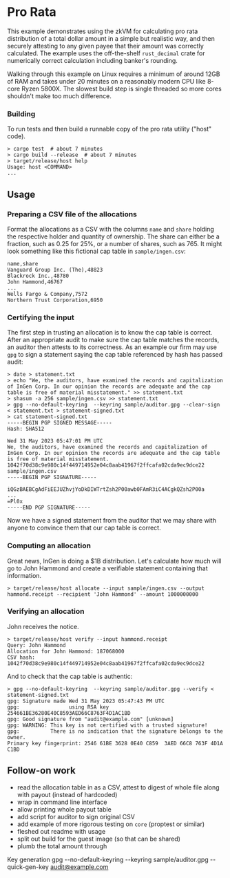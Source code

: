 # Pro Rata

This example demonstrates using the zkVM for calculating pro rata distribution of a total dollar amount in a simple but realistic way, and then securely attesting to any given payee that their amount was correctly calculated. The example uses the off-the-shelf `rust_decimal` crate for numerically correct calculation including banker's rounding.

Walking through this example on Linux requires a minimum of around 12GB of RAM and takes under 20 minutes on a reasonably modern CPU like 8-core Ryzen 5800X. The slowest build step is single threaded so more cores shouldn't make too much difference.

### Building

To run tests and then build a runnable copy of the pro rata utility ("host" code).

```
> cargo test  # about 7 minutes
> cargo build --release  # about 7 minutes
> target/release/host help
Usage: host <COMMAND>
...
```

## Usage

### Preparing a CSV file of the allocations

Format the allocations as a CSV with the columns `name` and `share` holding the respective holder and quantity of ownership. The share can either be a fraction, such as 0.25 for 25%, or a number of shares, such as 765. It might look something like this fictional cap table in `sample/ingen.csv`:

```csv
name,share
Vanguard Group Inc. (The),48823
Blackrock Inc.,48780
John Hammond,46767
...
Wells Fargo & Company,7572
Northern Trust Corporation,6950
```

### Certifying the input

The first step in trusting an allocation is to know the cap table is correct. After an appropriate audit to make sure the cap table matches the records, an auditor then attests to its correctness. As an example our firm may use `gpg` to sign a statement saying the cap table referenced by hash has passed audit:

```
> date > statement.txt
> echo "We, the auditors, have examined the records and capitalization of InGen Corp. In our opinion the records are adequate and the cap table is free of material misstatement." >> statement.txt
> shasum -a 256 sample/ingen.csv >> statement.txt
> gpg --no-default-keyring  --keyring sample/auditor.gpg --clear-sign < statement.txt > statement-signed.txt
> cat statement-signed.txt
-----BEGIN PGP SIGNED MESSAGE-----
Hash: SHA512

Wed 31 May 2023 05:47:01 PM UTC
We, the auditors, have examined the records and capitalization of InGen Corp. In our opinion the records are adequate and the cap table is free of material misstatement.
1042f70d38c9e980c14f449714952e04c8aab41967f2ffcafa02cda9ec9dce22  sample/ingen.csv
-----BEGIN PGP SIGNATURE-----

iQGzBAEBCgAdFiEEJUZhvjYoDkDIWTrtZsh2P00awb0FAmR3iC4ACgkQZsh2P00a
...
=Pl0x
-----END PGP SIGNATURE-----
```

Now we have a signed statement from the auditor that we may share with anyone to convince them that our cap table is correct.

### Computing an allocation

Great news, InGen is doing a $1B distribution. Let's calculate how much will go to John Hammond and create a verifiable statement containing that information.

```
> target/release/host allocate --input sample/ingen.csv --output hammond.receipt --recipient 'John Hammond' --amount 1000000000
```

### Verifying an allocation

John receives the notice.

```
> target/release/host verify --input hammond.receipt
Query: John Hammond
Allocation for John Hammond: 187068000
CSV hash: 1042f70d38c9e980c14f449714952e04c8aab41967f2ffcafa02cda9ec9dce22
```

And to check that the cap table is authentic:

```
> gpg --no-default-keyring  --keyring sample/auditor.gpg --verify < statement-signed.txt
gpg: Signature made Wed 31 May 2023 05:47:43 PM UTC
gpg:                using RSA key 254661BE36280E40C8593AED66C8763F4D1AC1BD
gpg: Good signature from "audit@example.com" [unknown]
gpg: WARNING: This key is not certified with a trusted signature!
gpg:          There is no indication that the signature belongs to the owner.
Primary key fingerprint: 2546 61BE 3628 0E40 C859  3AED 66C8 763F 4D1A C1BD
```

## Follow-on work

- read the allocation table in as a CSV, attest to digest of whole file along with payout (instead of hardcoded)
- wrap in command line interface
- allow printing whole payout table
- add script for auditor to sign original CSV
- add example of more rigorous testing on `core` (proptest or similar)
- fleshed out readme with usage
- split out build for the guest image (so that can be shared)
- plumb the total amount through

Key generation
gpg --no-default-keyring  --keyring sample/auditor.gpg --quick-gen-key audit@example.com